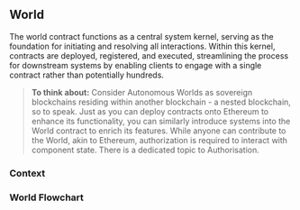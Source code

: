 ## World

The world contract functions as a central system kernel, serving as the foundation for initiating and resolving all interactions. Within this kernel, contracts are deployed, registered, and executed, streamlining the process for downstream systems by enabling clients to engage with a single contract rather than potentially hundreds.


> **To think about:** Consider Autonomous Worlds as sovereign blockchains residing within another blockchain - a nested blockchain, so to speak. Just as you can deploy contracts onto Ethereum to enhance its functionality, you can similarly introduce systems into the World contract to enrich its features. While anyone can contribute to the World, akin to Ethereum, authorization is required to interact with component state. There is a dedicated topic to Authorisation.


### Context


### World Flowchart


<!-- ### API

```rust,ignore
// World interface
#[abi]
trait IWorld {
    fn initialize(routes: Array<Route>);
    fn component(name: ShortString) -> ClassHash;
    fn register_component(class_hash: ClassHash);
    fn system(name: ShortString) -> ClassHash;
    fn register_system(class_hash: ClassHash);
    fn uuid() -> usize;
    fn execute(name: ShortString, execute_calldata: Span<felt252>) -> Span<felt252>;
    fn entity(component: ShortString, key: Query, offset: u8, length: usize) -> Span<felt252>;
    fn set_entity(component: ShortString, key: Query, offset: u8, value: Span<felt252>);
    fn entities(component: ShortString, partition: u250) -> (Span<u250>, Span<Span<felt252>>);
    fn set_executor(contract_address: ContractAddress);
    fn is_authorized(system: ClassHash, component: ClassHash) -> bool;
    fn is_account_admin() -> bool;
    fn delete_entity(component: ShortString, query: Query);
}
``` -->
